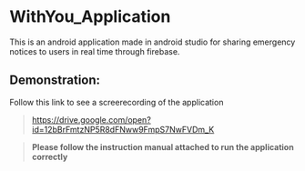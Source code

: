 # WithYou_Application
This is an android application made in android studio for sharing emergency notices to users in real time through firebase.

## Demonstration:
Follow this link to see a screerecording of the application
> https://drive.google.com/open?id=12bBrFmtzNP5R8dFNww9FmpS7NwFVDm_K


> **Please follow the instruction manual attached to run the application correctly**
